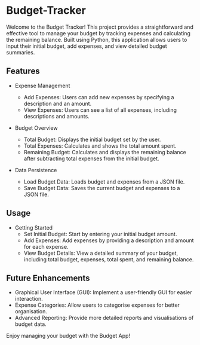 # Budget-Tracker
Welcome to the Budget Tracker! This project provides a straightforward and effective tool to manage your budget by tracking expenses and calculating the remaining balance. Built using Python, this application allows users to input their initial budget, add expenses, and view detailed budget summaries.

## Features
- Expense Management
  - Add Expenses: Users can add new expenses by specifying a description and an amount.
  - View Expenses: Users can see a list of all expenses, including descriptions and amounts.

- Budget Overview
  - Total Budget: Displays the initial budget set by the user.
  - Total Expenses: Calculates and shows the total amount spent.
  - Remaining Budget: Calculates and displays the remaining balance after subtracting total expenses from the initial budget.

- Data Persistence
  - Load Budget Data: Loads budget and expenses from a JSON file.
  - Save Budget Data: Saves the current budget and expenses to a JSON file.

## Usage
- Getting Started
  - Set Initial Budget: Start by entering your initial budget amount.
  - Add Expenses: Add expenses by providing a description and amount for each expense.
  - View Budget Details: View a detailed summary of your budget, including total budget, expenses, total spent, and remaining balance.

## Future Enhancements
- Graphical User Interface (GUI): Implement a user-friendly GUI for easier interaction.
- Expense Categories: Allow users to categorise expenses for better organisation.
- Advanced Reporting: Provide more detailed reports and visualisations of budget data.

Enjoy managing your budget with the Budget App!
